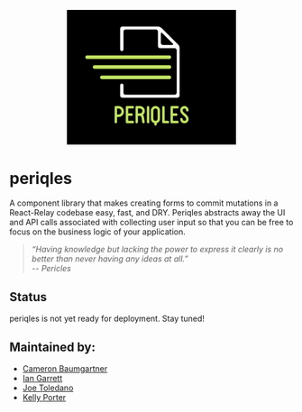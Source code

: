<p style="text-align:center;">
<img src="/lib/periqles-logo.png" alt="logo" width="300"/>
</p>

# periqles
A component library that makes creating forms to commit mutations in a React-Relay codebase easy, fast, and DRY. Periqles abstracts away the UI and API calls associated with collecting user input so that you can be free to focus on the business logic of your application. 

>*“Having knowledge but lacking the power to express it clearly is no better than never having any ideas at all.”  
-- Pericles*

## Status

periqles is not yet ready for deployment. Stay tuned!

## Maintained by:

- [Cameron Baumgartner](https://github.com/kporter101)
- [Ian Garrett](https://github.com/eeeeean)
- [Joe Toledano](https://github.com/JosephToledano)
- [Kelly Porter](https://github.com/kporter101)
